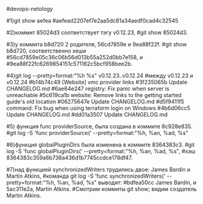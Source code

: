 #devops-netology

#1)git show aefea 
#aefead2207ef7e2aa5dc81a34aedf0cad4c32545

#2)коммит 85024d3 соответствует тэгу v0.12.23,
#git show 85024d3.

#3)у коммита b8d720 2 родителя, 56cd7859e и 9ea88f22f.
#git show b8d720, соответственно хеши
#56cd7859e05c36c06b56d013b55a252d0bb7e158, и 
#9ea88f22fc6269854151c571162c5bcf958bee2b.

#4)git log --pretty=format:"%h %s" v0.12.23..v0.12.24
#между v0.12.23 и v0.12.24
#b14b74c49 [Website] vmc provider links
#3f235065b Update CHANGELOG.md
#6ae64e247 registry: Fix panic when server is unreachable
#5c619ca1b website: Remove links to the getting started guide's old location
#06275647e Update CHANGELOG.md
#d5f9411f5 command: Fix bug when using terraform login on Windows
#4b6d06cc5 Update CHANGELOG.md
#dd01a3507 Update CHANGELOG.md

#5) функция func providerSource, была создана в коммите 8c928e835.  
#git log -S 'func providerSource(' --pretty=format:"%h, %an, %ad, %s"

#6)функция globalPluginDirs была изменена в коммите 8364383c3. 
#git log -S 'func globalPluginDirs(' --pretty=format:"%h, %an, %ad, %s",
#хэш 8364383c359a6b738a436d1b7745ccdce178df47.

#7)над функцией synchronizedWriters трудились двое: James Bardin и Martin Atkins,
#команда git log -S 'func synchronizedWriters(' --pretty=format:"%h, %an, %ad, %s" выводит:
#bdfea50cc James Bardin, и 5ac311e2a, Martin Atkins.
#Смотрим коммиты git show; видим создатель Martin Atkins.

